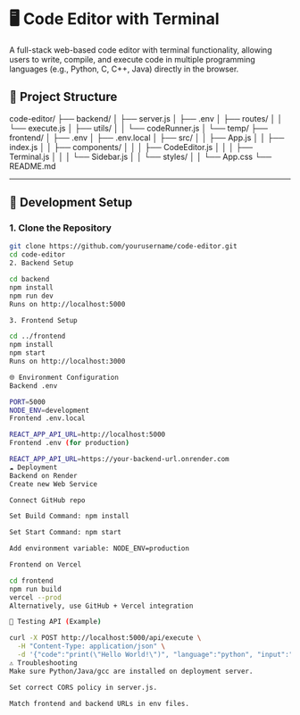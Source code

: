 # 🖥️ Code Editor with Terminal

A full-stack web-based code editor with terminal functionality, allowing users to write, compile, and execute code in multiple programming languages (e.g., Python, C, C++, Java) directly in the browser.

## 📁 Project Structure

code-editor/
├── backend/
│ ├── server.js
│ ├── .env
│ ├── routes/
│ │ └── execute.js
│ ├── utils/
│ │ └── codeRunner.js
│ └── temp/
├── frontend/
│ ├── .env
│ ├── .env.local
│ ├── src/
│ │ ├── App.js
│ │ ├── index.js
│ │ ├── components/
│ │ │ ├── CodeEditor.js
│ │ │ ├── Terminal.js
│ │ │ └── Sidebar.js
│ │ └── styles/
│ │ └── App.css
└── README.md



---

## 🚀 Development Setup

### 1. Clone the Repository

```bash
git clone https://github.com/yourusername/code-editor.git
cd code-editor
2. Backend Setup

cd backend
npm install
npm run dev
Runs on http://localhost:5000

3. Frontend Setup

cd ../frontend
npm install
npm start
Runs on http://localhost:3000

🌐 Environment Configuration
Backend .env

PORT=5000
NODE_ENV=development
Frontend .env.local

REACT_APP_API_URL=http://localhost:5000
Frontend .env (for production)

REACT_APP_API_URL=https://your-backend-url.onrender.com
☁️ Deployment
Backend on Render
Create new Web Service

Connect GitHub repo

Set Build Command: npm install

Set Start Command: npm start

Add environment variable: NODE_ENV=production

Frontend on Vercel

cd frontend
npm run build
vercel --prod
Alternatively, use GitHub + Vercel integration

🧪 Testing API (Example)

curl -X POST http://localhost:5000/api/execute \
  -H "Content-Type: application/json" \
  -d '{"code":"print(\"Hello World!\")", "language":"python", "input":""}'
⚠️ Troubleshooting
Make sure Python/Java/gcc are installed on deployment server.

Set correct CORS policy in server.js.

Match frontend and backend URLs in env files.